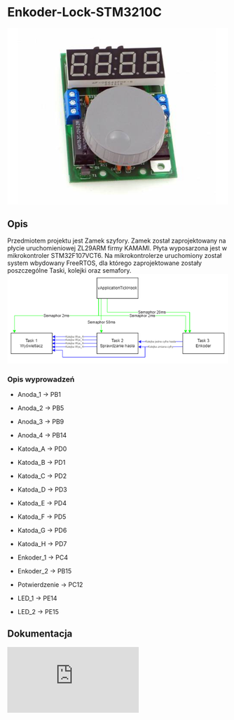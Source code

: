 # Enkoder-Lock-STM3210C
![alt text](https://github.com/Marcjon442/STM3210C-Enkoder-Lock/blob/main/Zdjecie.png)
## Opis
Przedmiotem projektu jest Zamek szyfory. Zamek został zaprojektowany na płycie uruchomieniowej ZL29ARM firmy KAMAMI.
Płyta wyposarzona jest w mikrokontroler STM32F107VCT6.
Na mikrokontrolerze uruchomiony został system wbydowany FreeRTOS, dla którego zaprojektowane zostały poszczególne Taski, kolejki oraz semafory.
![alt text](https://github.com/Marcjon442/STM3210C-Enkoder-Lock/blob/main/Schemat.png)
### Opis wyprowadzeń

- Anoda_1 -> PB1
- Anoda_2 -> PB5
- Anoda_3 -> PB9
- Anoda_4 -> PB14

- Katoda_A -> PD0
- Katoda_B -> PD1
- Katoda_C -> PD2
- Katoda_D -> PD3
- Katoda_E -> PD4
- Katoda_F -> PD5
- Katoda_G -> PD6
- Katoda_H -> PD7

- Enkoder_1 -> PC4
- Enkoder_2 -> PB15
- Potwierdzenie -> PC12

- LED_1 -> PE14
- LED_2 -> PE15

## Dokumentacja
![alt text](https://github.com/Marcjon442/STM3210C-Enkoder-Lock/blob/main/Dokumentacja-Doxygen.pdf)